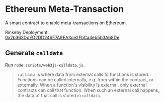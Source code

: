 # Ethereum Meta-Transaction 

A smart contract to enable meta-transactions on Ethereum.

Rinkeby Deployment: [0x2b363DdED2DD246E7A9EA3ce2FbCa4eb5b3Ab8De](https://rinkeby.etherscan.io/address/0x2b363DdED2DD246E7A9EA3ce2FbCa4eb5b3Ab8De)

## Generate `calldata`
Run `node scripts/web3js-calldata.js`.
> `calldata` is where data from external calls to functions is stored. Functions can be called internally, e.g. from within the contract, or externally. When a function's visibility is external, only external contracts can call that function. When such an external call happens, the data of that call is stored in `calldata`.
